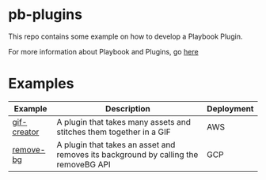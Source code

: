 # pb-plugins

This repo contains some example on how to develop a Playbook Plugin.

For more information about Playbook and Plugins, go [here](https://playbookteam.notion.site/Welcome-to-Playbook-s-Beta-Developer-Program-dc78d1e6321c4dbf949889b1b9d3aa6b)

# Examples 

| Example      | Description | Deployment |
| ----------- | ----------- | ----------|
| [gif-creator](https://github.com/playbook-labs/pb-plugins/tree/main/gif-creator)     | A plugin that takes many assets and stitches them together in a GIF       | AWS |
| [remove-bg](https://github.com/playbook-labs/pb-plugins/tree/main/remove-bg)     | A plugin that takes an asset and removes its background by calling the removeBG API        | GCP|


